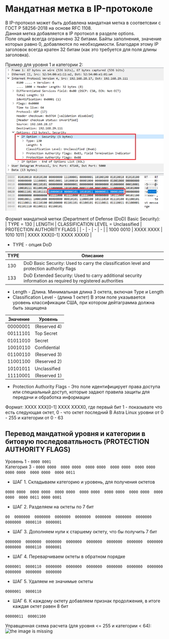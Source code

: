# Мандатная метка в IP-протоколе

В IP-протокол может быть добавлена мандатная метка в соответсвии с ГОСТ Р 58256-2018 на основе RFC 1108.  
Данная метка добавляется в IP протокол в разделе options.  
Поле опций всегда ограничено 32 битами. Байты заполнения, значение которых равно 0, добавляются по необходимости. Благодаря этому IP заголовок всегда кратен 32 битам (как это требуется для поля длины заголовка).  

Пример для уровня 1 и категории 2:  
![the image is missing](/network/img/example_ml_pkg.png?raw=true "Example 1-2")

Формат мандатной метки (Department of Defense (DoD) Basic Security):  
| TYPE = 130 | LENGTH | CLASSIFICATION LEVEL = Unclassified | PROTECTION AUTHORITY FLAGS |
| - | - | - | - |
| 1000 0010 | XXXX XXXX | 1010 1011 | XXXX XXX[0-1] XXXX XXXX0 |

* TYPE - опция DoD

| TYPE | Описание |
| - | - |
| 130 | DoD Basic Security: Used to carry the classification level and protection authority flags |
| 133 | DoD Extended Security: Used to carry additional security information as required by registered authorities |

* Length - Длина. Минимальная длина 3 октета, включая Type и Length
* Classification Level - (длина 1 октет) В этом поле указывается уровень классификации США, при котором дейтаграмма должна быть защищена

| Значение | Уровень |
| - | - |
| 00000001 | (Reserved 4) |
| 00111101 | Top Secret |
| 01011010 | Secret |
| 10010110 | Confidential |
| 01100110 | (Reserved 3) |
| 11001100 | (Reserved 2) |
| 10101011 | Unclassified |
| 11110001 | (Reserved 1) |

* Protection Authority Flags - Это поле идентифицирует права доступа или специальный доступ, которые задают правила защиты для передачи и обработка информации

Формат: XXXX XXX[0-1] XXXX XXXX0, где первый бит 1 - показывате что есть следующая октет, 0 - что октет последний
В Astra Linux уровни от 0 - 255 и категории от 0 - 63  

## Перевод мандатной уровня и категории в битовую последоватльность (PROTECTION AUTHORITY FLAGS)

Уровень 1 - ```0000 0001```  
Категория 3 - ```0000 0000  0000 0000  0000 0000  0000 0000  0000 0000  0000 0000  0000 0000  0000 0011```

* ШАГ 1. Складываем категорию и уровень, для получения октетов

```0000 0000  0000 0000  0000 0000  0000 0000  0000 0000  0000 0000  0000 0000  0000 0011 0000 0001```

* ШАГ 2. Разделяем на октеты по 7 бит

```00  0000000  0000000  0000000  0000000  0000000  0000000  0000000  0000000  0000110  0000001```

* ШАГ 3. Дополняем нули к старшему октету, что бы получить 7 бит

```0000000  0000000  0000000  0000000  0000000  0000000  0000000  0000000  0000000  0000110  0000001```

* ШАГ 4. Переварчиваем октеты в обратном порядке

```0000001  0000110  0000000  0000000  0000000  0000000  0000000  0000000  0000000  0000000  0000000```

* ШАГ 5. Удаляем не значимые октеты

```0000001  0000110```

* ШАГ 6. К каждому октету добавляем признак продолжения, в итоге каждая октет равен 8 бит

```00000011  00001100```

Управщенная схема расчета (для уровня <= 255 и категории < 64):  
![the image is missing](/network/img/ml_math.png?raw=true "ML math")
